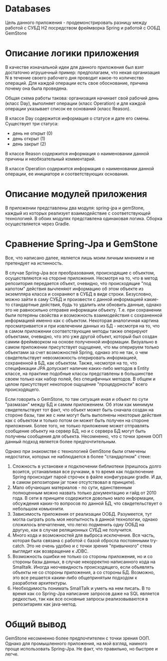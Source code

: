 # Databases

Цель данного приложения - продемонстрировать разницу между работой с СУБД H2 
посредством фреймворка Spring и работой с ООБД GemStone

# Описание логики приложения

В качестве изначальной идеи для данного приложения был взят достаточно 
игрушечный пример: предполагаем, что некая организация N в течение своего рабочего дня 
проводит какое-то количество операций. Для каждой операции есть свое обоснование, 
причина почему она была проведена. 

Общая схема работы такова: организация начинает свой рабочий день (класс Day), выполняет 
операции (класс Operation) и для каждой операции указывает список ее оснований (класс Reason).

В классе Day содержится информация о статусе и дате его смены. Существует три статуса: 
- день не открыт (0)
- день открыт (1)
- день закрыт (2)

В классе Reason содержится информация о наименовании данной причины и необязательный 
комментарий. 

В классе Operation содержится информация о наименовании данной операции, ее инициаторе и 
соответствующих основания. 

# Описание модулей приложения

В приложении представлены два модуля: spring-jpa и gemStone, каждый из которых реализует 
взаимодействие с соответствующей технологией. В обоих модулях представлена одинаковая логика.
Сборка осуществляется через Gradle.

# Сравнение Spring-Jpa и GemStone 

Все, что написано далее, является лишь моим личным мнением и не претендует на истинность.

В случае Spring-Jpa все преобразования, происходящие с объектом, осуществляются на стороне 
приложения. Несмотря на то, что в метод репозитория передается объект, очевидно, что 
происходящие "под капотом" действия вычленяют информацию об этом объекте из экземпляра класса
и сохраняют в СУБД в виде строки. Безусловно, можно зайти в саму СУБД и произвести с данной 
информацией какие-то стандартные действия, будь то удалить или обновить данные, однако это 
не равносильно отправке информации объекту. Т.е. при сохранении были потеряны свойства и 
возможность взаимодействия с сохраненной информацией именно как с объектом. Некоторая 
аналогичная картина просматривается и при извлечении данных из БД - несмотря на то, что в самом
приложении соответствующие методы также оперируют объектами, очевидно, что это уже другой объект, 
который был создан самим фреймворком на основе полученной информации. Визуально в самом приложении
присутствует ощущение, что мы оперируем только объектами за счет возможностей Spring, однако это 
не так, о чем свидетельствует невозможность оперировать информацией, сохраненной в БД, как объектом.
Также, несмотря на то, что спецификации JPA допускает наличие каких-либо методов в Entity классе,
на практике подобные классы представлены в большинстве своем только как набор полей, 
без специфичных методов. В общем и целом присутствует некоторое ощущение "процедурности" всего
происходящего.

Если говорить о GemStone, то там ситуация иная и объект по сути "размазан" между БД и самим
приложением. Об этом как минимум свидетельствует тот факт, что объект может быть сначала создан
на стороне базы, там же с ним могут быть выполнены некоторые действия как с объектом и только
потом он может быть получен на стороне приложения. Более того, не только приложение может отправлять
сообщение объекту на сервер БД, но и с сервера БД могут быть получены сообщения для объекта. 
Несомненно, что с точки зрения ООП данный подход является более предпочтительным. 

Однако при знакомстве с технологией GemStone были отмечены недостатки, которых не наблюдается
в более "стандартном" стеке:
1. Сложность в установке и подключении библиотеки (пришлось долго возится, устанавливая все ручками,
в то время как подключение Spring происходит парой строчек в файле конфигурации gradle. И да,
в самом репозитории jar тоже отсутствовал в принципе).
2. Мало обучающих материалов - по сути, единственным полноценным можно назвать только 
документацию и гайд от 2010 года. В сети в принципе содержится довольно мало информации, 
обсуждения каких-то вопросов по данной БД, что свидетельствует о небольшом комьюнити.
3. Зависимость приложения от реализации ООБД. Разумеется, тут могла сыграть роль моя неопытность 
в данной технологии, однако сложилось впечатление, что легко подменить одну ООБД на другую, 
как в случае реляционных СУБД не получится. 
4. Много кода и возможностей для выброса исключения. Вся часть, которая была связана с работой с 
базой обросла постоянными try-catch. Это не очень удобно и с точки зрения "привычного" стека 
выглядит как возвращение к JDBC. 
5. Возможность ошибки не только со стороны приложения, но и со стороны базы данных, в случае
некорректно написанного кода на Smalltalk. Иногда неочевидность происходящего, если объявлять
объекты не со стороны приложения, а со стороны БД. Возможно, это все решается каким-либо общепринятым
подходом к разработке архитектуры. 
6. Необходимость понимать SmallTalk и уметь на нем писать. В то время как со Spring-Jpa написание
запросов даже на SQL является редкостью, так как все основные запросы реализовываются в репозитариях
как java-метод. 

# Общий вывод

GemStone несомненно более предпочтителен с точки зрения ООП. Однако для промышленного приложения,
на мой взгляд, намного проще использовать Spring-Jpa. Не факт, что правильно, но быстрее и легче. 